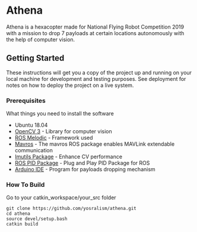 # Athena

Athena is a hexacopter made for National Flying Robot Competition 2019 with a mission to drop 7 payloads at certain locations autonomously with the help of computer vision.   

## Getting Started

These instructions will get you a copy of the project up and running on your local machine for development and testing purposes. See deployment for notes on how to deploy the project on a live system.

### Prerequisites

What things you need to install the software

* Ubuntu 18.04
* [OpenCV 3](https://docs.opencv.org/3.4/d2/de6/tutorial_py_setup_in_ubuntu.html) - Library for computer vision
* [ROS Melodic](http://wiki.ros.org/melodic/Installation/Ubuntu) - Framework used
* [Mavros](https://dev.px4.io/v1.9.0/en/ros/mavros_installation.html) - The mavros ROS package enables MAVLink extendable     communication
* [Imutils Package](https://pypi.org/project/imutils/) - Enhance CV performance 
* [ROS PID Package](http://wiki.ros.org/pid) - Plug and Play PID Package for ROS
* [Arduino IDE](https://ubuntu.com/tutorials/install-the-arduino-ide#1-overview) - Program for payloads dropping mechanism

### How To Build

Go to your catkin_workspace/your_src folder
```
git clone https://github.com/yosralism/athena.git
cd athena
source devel/setup.bash
catkin build
```

